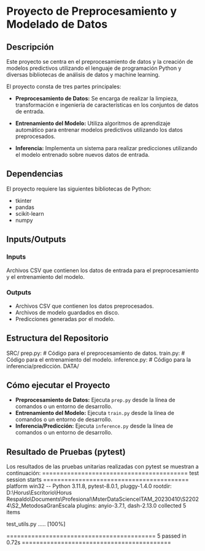 # Proyecto de Preprocesamiento y Modelado de Datos

## Descripción

Este proyecto se centra en el preprocesamiento de datos y la creación de modelos predictivos utilizando el lenguaje de programación Python y diversas bibliotecas de análisis de datos y machine learning.

El proyecto consta de tres partes principales:

- **Preprocesamiento de Datos:** Se encarga de realizar la limpieza, transformación e ingeniería de características en los conjuntos de datos de entrada.

- **Entrenamiento del Modelo:** Utiliza algoritmos de aprendizaje automático para entrenar modelos predictivos utilizando los datos preprocesados.

- **Inferencia:** Implementa un sistema para realizar predicciones utilizando el modelo entrenado sobre nuevos datos de entrada.

## Dependencias

El proyecto requiere las siguientes bibliotecas de Python:

- tkinter
- pandas
- scikit-learn
- numpy

## Inputs/Outputs

### Inputs

Archivos CSV que contienen los datos de entrada para el preprocesamiento y el entrenamiento del modelo.

### Outputs

- Archivos CSV que contienen los datos preprocesados.
- Archivos de modelo guardados en disco.
- Predicciones generadas por el modelo.

## Estructura del Repositorio

SRC/
prep.py: # Código para el preprocesamiento de datos.
train.py: # Código para el entrenamiento del modelo.
inference.py: # Código para la inferencia/predicción.
DATA/


## Cómo ejecutar el Proyecto

- **Preprocesamiento de Datos:** Ejecuta `prep.py` desde la línea de comandos o un entorno de desarrollo.
- **Entrenamiento del Modelo:** Ejecuta `train.py` desde la línea de comandos o un entorno de desarrollo.
- **Inferencia/Predicción:** Ejecuta `inference.py` desde la línea de comandos o un entorno de desarrollo.

## Resultado de Pruebas (pytest)

Los resultados de las pruebas unitarias realizadas con pytest se muestran a continuación:
========================================= test session starts =========================================
platform win32 -- Python 3.11.8, pytest-8.0.1, pluggy-1.4.0
rootdir: D:\Horus\Escritorio\Horus Respaldo\Documents\Profesional\MsterDataScienceITAM_20230410\S22024\S2_MetodosaGranEscala
plugins: anyio-3.7.1, dash-2.13.0
collected 5 items

test_utils.py ..... [100%]

========================================== 5 passed in 0.72s ==========================================
